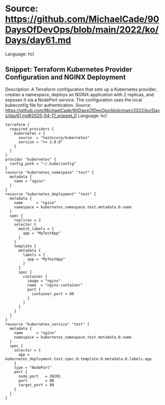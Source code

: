 # Source: https://github.com/MichaelCade/90DaysOfDevOps/blob/main/2022/ko/Days/day61.md
Language: hcl

## Snippet: Terraform Kubernetes Provider Configuration and NGINX Deployment
Description: A Terraform configuration that sets up a Kubernetes provider, creates a namespace, deploys an NGINX application with 2 replicas, and exposes it via a NodePort service. The configuration uses the local kubeconfig file for authentication.
Source: https://github.com/MichaelCade/90DaysOfDevOps/blob/main/2022/ko/Days/day61.md#2025-04-17_snippet_0
Language: hcl

```hcl
terraform {
  required_providers {
    kubernetes = {
      source  = "hashicorp/kubernetes"
      version = ">= 2.0.0"
    }
  }
}
provider "kubernetes" {
  config_path = "~/.kube/config"
}
resource "kubernetes_namespace" "test" {
  metadata {
    name = "nginx"
  }
}
resource "kubernetes_deployment" "test" {
  metadata {
    name      = "nginx"
    namespace = kubernetes_namespace.test.metadata.0.name
  }
  spec {
    replicas = 2
    selector {
      match_labels = {
        app = "MyTestApp"
      }
    }
    template {
      metadata {
        labels = {
          app = "MyTestApp"
        }
      }
      spec {
        container {
          image = "nginx"
          name  = "nginx-container"
          port {
            container_port = 80
          }
        }
      }
    }
  }
}
resource "kubernetes_service" "test" {
  metadata {
    name      = "nginx"
    namespace = kubernetes_namespace.test.metadata.0.name
  }
  spec {
    selector = {
      app = kubernetes_deployment.test.spec.0.template.0.metadata.0.labels.app
    }
    type = "NodePort"
    port {
      node_port   = 30201
      port        = 80
      target_port = 80
    }
  }
}
```